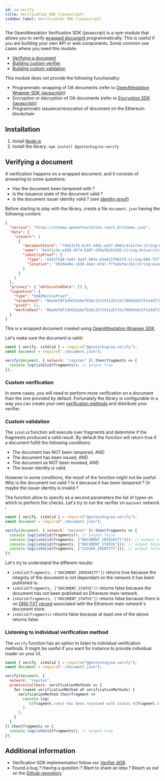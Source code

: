 ```yaml
---
id: oa-verify
title: Verification SDK (javascript)
sidebar_label: Verification SDK (javascript)
---
```


The OpenAttestation Verification SDK (javascript) is a npm module that allows you to  verify [wrapped document](/docs/component/open-attestation) programmatically. This is useful if you are building your own API or web components. Some common use cases where you need this module:
- [Verifying a document](#verifying-a-document)
- [Building custom verifier](#custom-verification)
- [Building custom validation](#custom-validation)

This module does not provide the following functionality:
- Programmatic wrapping of OA documents (refer to [OpenAttestation Wrapper SDK (javascript)](/docs/component/open-attestation))
- Encryption or decryption of OA documents (refer to [Encryption SDK (javascript)](/docs/component/oa-encryption))
- Programmatic issuance/revocation of document on the Ethereum blockchain

## Installation

1. Install [Node.js](https://nodejs.org/en/)
1. Install the library: `npm install @govtechsg/oa-verify`

## Verifying a document

A verification happens on a wrapped document, and it consists of answering to some questions:
- Has the document been tampered with ?
- Is the issuance state of the document valid ?
- Is the document issuer identity valid ? (see [identity proof](/docs/advanced/identity-proofs))

Before starting to play with the library, create a file `document.json` having the following content:
```json
{
  "version": "https://schema.openattestation.com/2.0/schema.json",
  "data": {
    "issuers": [
      {
        "documentStore": "746531fb-bcbf-44d1-a32f-d662c411a71e:string:0x8Fc57204c35fb9317D91285eF52D6b892EC08cD3",
        "name": "824f1c2e-e289-4574-b207-d39afb151592:string:University of Blockchain",
        "identityProof": {
          "type": "e92275d8-5e8f-4adf-98fe-62e615f9837d:string:DNS-TXT",
          "location": "3628440e-c859-4eec-bf47-fffedafec154:string:example.openattestation.com"
        }
      }
    ]
  },
  "privacy": { "obfuscatedData": [] },
  "signature": {
    "type": "SHA3MerkleProof",
    "targetHash": "0badef8f1d5652abef918c15725412b715c708d5eb25fe14df155d63c5241f62",
    "proof": [],
    "merkleRoot": "0badef8f1d5652abef918c15725412b715c708d5eb25fe14df155d63c5241f62"
  }
}
```

This is a wrapped document created using [OpenAttestation Wrapper SDK](/docs/component/open-attestation).

Let's make sure the document is valid:
```javascript
const { verify, isValid } = require("@govtechsg/oa-verify");
const document = require("./document.json");

verify(document, { network: "ropsten" }).then(fragments => {
  console.log(isValid(fragments)); // output true
});
```

### Custom verification
In some cases, you will need to perform more verification on a document than the one provided by default. Fortunately the library is configurable in a way you can create your own [verification methods](/docs/advanced/verification-methods) and distribute your verifier.  

### Custom validation
The `isValid` function will execute over fragments and determine if the fragments produced a valid result. By default the function will return true if a document fulfill the following conditions:
- The document has NOT been tampered, AND
- The document has been issued, AND
- The document as NOT been revoked, AND
- The issuer identity is valid.

However in some conditions, the result of the function might not be useful: Why is the document not valid ? Is it because it has been tampered ? Or maybe the issuer identity is invalid ?

The function allow to specify as a second parameters the list of types on which to perform the checks. Let's try to run the verifier on `mainnet` network :

```javascript
const { verify, isValid } = require("@govtechsg/oa-verify");
const document = require("./document.json");

verify(document, { network: "mainnet" }).then(fragments => {
  console.log(isValid(fragments)); // output false
  console.log(isValid(fragments, ["DOCUMENT_INTEGRITY"])); // output true
  console.log(isValid(fragments, ["DOCUMENT_STATUS"])); // output false
  console.log(isValid(fragments, ["ISSUER_IDENTITY"])); // output false
});
```

Let's try to understand the different results:
- `isValid(fragments, ["DOCUMENT_INTEGRITY"])` returns true because the integrity of the document is not dependant on the network it has been published to.
- `isValid(fragments, ["DOCUMENT_STATUS"])` returns false because the document has not been published on Ethereum main network.
- `isValid(fragments, ["DOCUMENT_STATUS"])` returns false because there is no [DNS-TXT record](/docs/verifiable-document/dns-proof) associated with the Ethereum main network's document store.
- `isValid(fragments)` returns false because at least one of the above returns false.

### Listening to individual verification method
The `verify` function has an option to listen to individual verification methods. It might be useful if you want for instance to provide individual loader on your UI.

```javascript
const { verify, isValid } = require("@govtechsg/oa-verify");
const document = require("./document.json");

verify(document, {
  network: "ropsten",
  promisesCallback: verificationMethods => {
    for (const verificationMethod of verificationMethods) {
      verificationMethod.then(fragment =>
        console.log(
          `${fragment.name} has been resolved with status ${fragment.status}`
        )
      );
    }
  }
}).then(fragments => {
  console.log(isValid(fragments)); // output true
});
```

## Additional information
- Verification SDK implementation follow our [Verifier ADR](https://github.com/Open-Attestation/adr/blob/master/verifier.md).
- Found a bug ? Having a question ? Want to share an idea ? Reach us out on the [Github repository](https://github.com/Open-Attestation/oa-verify).`
